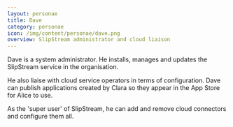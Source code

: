 ```yaml
---
layout: personae
title: Dave
category: personae
icon: /img/content/personae/dave.png
overview: SlipStream administrator and cloud liaison
---
```


Dave is a system administrator. He installs, manages and updates the SlipStream service in the organisation. 

He also liaise with cloud service operators in terms of configuration. Dave can publish applications created by Clara so they appear in the App Store for Alice to use.

As the 'super user' of SlipStream, he can add and remove cloud connectors and configure them all.

